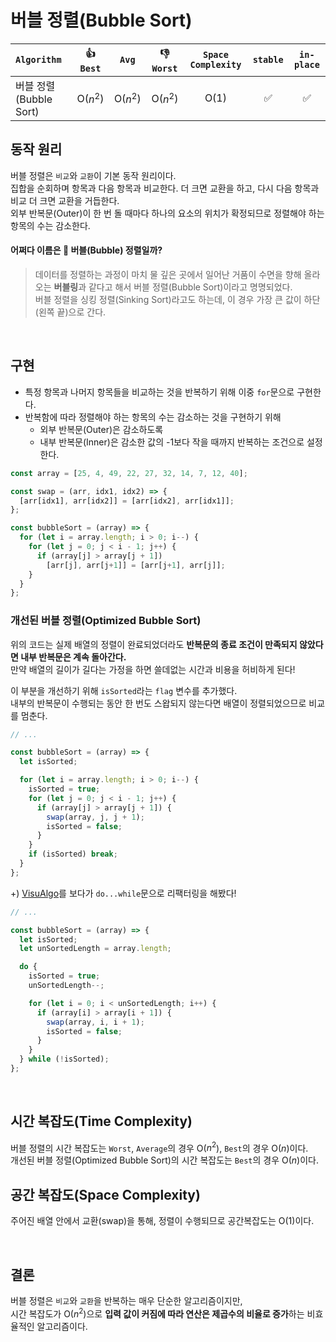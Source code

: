 # 버블 정렬(Bubble Sort)  

| `Algorithm` | :thumbsup: `Best` | `Avg` | :thumbsdown: `Worst` | `Space Complexity` | `stable`| `in-place` |
| :---      |   :----:  |   :----:   |   :----:   |   :----:   |   :----:   |   :----:   |
| 버블 정렬(Bubble Sort) | O($n^2$) | O($n^2$) | O($n^2$) | O(1) | :white_check_mark: | :white_check_mark: |

## 동작 원리 

버블 정렬은 `비교`와 `교환`이 기본 동작 원리이다.  
집합을 순회하며 항목과 다음 항목과 비교한다. 더 크면 교환을 하고, 다시 다음 항목과 비교 더 크면 교환을 거듭한다.   
외부 반복문(Outer)이 한 번 돌 때마다 하나의 요소의 위치가 확정되므로 정렬해야 하는 항목의 수는 감소한다. 

#### 어쩌다 이름은 🫧 버블(Bubble) 정렬일까?  
> 데이터를 정렬하는 과정이 마치 물 깊은 곳에서 일어난 거품이 수면을 향해 올라오는 **버블링**과 같다고 해서 버블 정렬(Bubble Sort)이라고 명명되었다.   
> 버블 정렬을 싱킹 정렬(Sinking Sort)라고도 하는데, 이 경우 가장 큰 값이 하단(왼쪽 끝)으로 간다.   

<br>

## 구현 
- 특정 항목과 나머지 항목들을 비교하는 것을 반복하기 위해 이중 `for`문으로 구현한다.  
- 반복함에 따라 정렬해야 하는 항목의 수는 감소하는 것을 구현하기 위해 
    - 외부 반복문(Outer)은 감소하도록
    - 내부 반복문(Inner)은 감소한 값의 -1보다 작을 때까지 반복하는 조건으로 설정한다.

```js
const array = [25, 4, 49, 22, 27, 32, 14, 7, 12, 40];

const swap = (arr, idx1, idx2) => {
  [arr[idx1], arr[idx2]] = [arr[idx2], arr[idx1]];
};

const bubbleSort = (array) => {
  for (let i = array.length; i > 0; i--) {
    for (let j = 0; j < i - 1; j++) {
      if (array[j] > array[j + 1]) 
        [arr[j], arr[j+1]] = [arr[j+1], arr[j]];
    }
  }
};
```

### 개선된 버블 정렬(Optimized Bubble Sort) 
위의 코드는 실제 배열의 정렬이 완료되었더라도 **반복문의 종료 조건이 만족되지 않았다면 내부 반복문은 계속 돌아간다.**   
만약 배열의 길이가 길다는 가정을 하면 쓸데없는 시간과 비용을 허비하게 된다!  

이 부분을 개선하기 위해 `isSorted`라는 `flag` 변수를 추가했다.  
내부의 반복문이 수행되는 동안 한 번도 스왑되지 않는다면 배열이 정렬되었으므로 비교를 멈춘다. 

```js
// ...

const bubbleSort = (array) => {
  let isSorted;

  for (let i = array.length; i > 0; i--) {
    isSorted = true;
    for (let j = 0; j < i - 1; j++) {
      if (array[j] > array[j + 1]) {
        swap(array, j, j + 1);
        isSorted = false;
      }
    }
    if (isSorted) break;
  }
};
```

+) [VisuAlgo](https://visualgo.net/en/sorting)를 보다가 `do...while`문으로 리팩터링을 해봤다! 

```js
// ...

const bubbleSort = (array) => {
  let isSorted;
  let unSortedLength = array.length;

  do {
    isSorted = true;
    unSortedLength--;

    for (let i = 0; i < unSortedLength; i++) {
      if (array[i] > array[i + 1]) {
        swap(array, i, i + 1);
        isSorted = false;
      }
    }
  } while (!isSorted);
};
```

<br>

## 시간 복잡도(Time Complexity)

버블 정렬의 시간 복잡도는 `Worst`, `Average`의 경우 O($n^2$), `Best`의 경우 O($n$)이다.  
개선된 버블 정렬(Optimized Bubble Sort)의 시간 복잡도는 `Best`의 경우 O($n$)이다. 

## 공간 복잡도(Space Complexity)
주어진 배열 안에서 교환(swap)을 통해, 정렬이 수행되므로 공간복잡도는 O(1)이다.

<br>

## 결론 
버블 정렬은 `비교`와 `교환`을 반복하는 매우 단순한 알고리즘이지만,   
시간 복잡도가 O($n^2$)으로 **입력 값이 커짐에 따라 연산은 제곱수의 비율로 증가**하는 비효율적인 알고리즘이다. 
